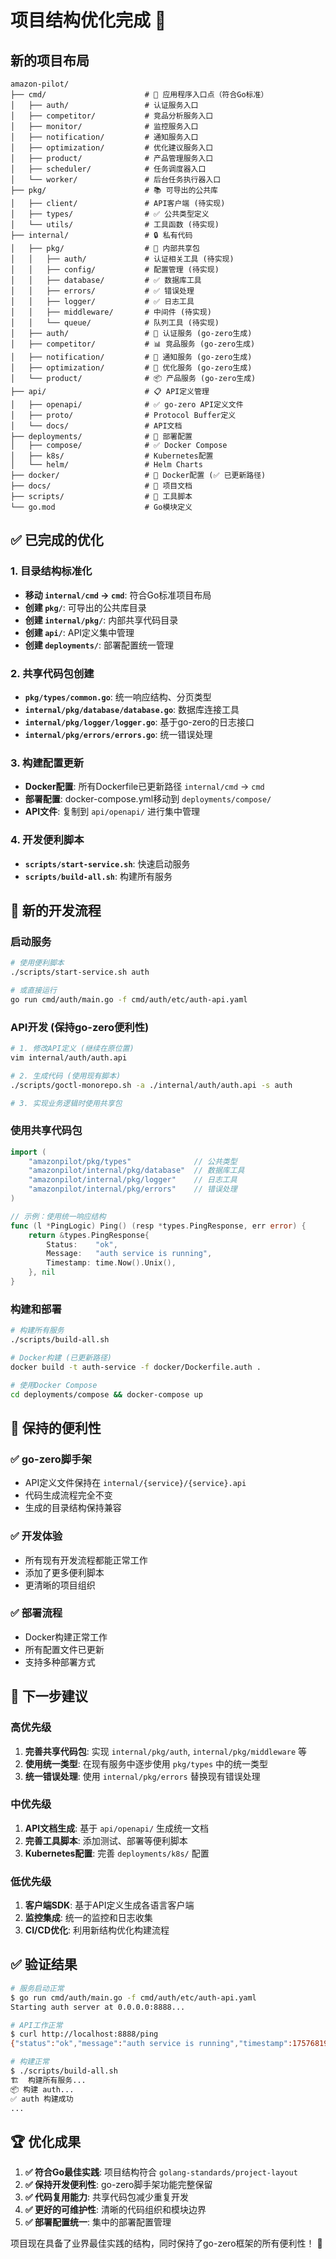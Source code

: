 # 项目结构优化完成 🎉

## 新的项目布局

```
amazon-pilot/
├── cmd/                      # 🚀 应用程序入口点（符合Go标准）
│   ├── auth/                 # 认证服务入口
│   ├── competitor/           # 竞品分析服务入口
│   ├── monitor/              # 监控服务入口
│   ├── notification/         # 通知服务入口
│   ├── optimization/         # 优化建议服务入口
│   ├── product/              # 产品管理服务入口
│   ├── scheduler/            # 任务调度器入口
│   └── worker/               # 后台任务执行器入口
├── pkg/                      # 📚 可导出的公共库
│   ├── client/               # API客户端 (待实现)
│   ├── types/                # ✅ 公共类型定义
│   └── utils/                # 工具函数 (待实现)
├── internal/                 # 🔒 私有代码
│   ├── pkg/                  # 🧰 内部共享包
│   │   ├── auth/             # 认证相关工具 (待实现)
│   │   ├── config/           # 配置管理 (待实现)
│   │   ├── database/         # ✅ 数据库工具
│   │   ├── errors/           # ✅ 错误处理
│   │   ├── logger/           # ✅ 日志工具
│   │   ├── middleware/       # 中间件 (待实现)
│   │   └── queue/            # 队列工具 (待实现)
│   ├── auth/                 # 🔐 认证服务 (go-zero生成)
│   ├── competitor/           # 📊 竞品服务 (go-zero生成)
│   ├── notification/         # 📨 通知服务 (go-zero生成)
│   ├── optimization/         # 🎯 优化服务 (go-zero生成)
│   └── product/              # 📦 产品服务 (go-zero生成)
├── api/                      # 📋 API定义管理
│   ├── openapi/              # ✅ go-zero API定义文件
│   ├── proto/                # Protocol Buffer定义
│   └── docs/                 # API文档
├── deployments/              # 🚀 部署配置
│   ├── compose/              # ✅ Docker Compose
│   ├── k8s/                  # Kubernetes配置
│   └── helm/                 # Helm Charts
├── docker/                   # 🐳 Docker配置 (✅ 已更新路径)
├── docs/                     # 📖 项目文档
├── scripts/                  # 🔧 工具脚本
└── go.mod                    # Go模块定义
```

## ✅ 已完成的优化

### 1. 目录结构标准化
- **移动 `internal/cmd` → `cmd`**: 符合Go标准项目布局
- **创建 `pkg/`**: 可导出的公共库目录
- **创建 `internal/pkg/`**: 内部共享代码目录
- **创建 `api/`**: API定义集中管理
- **创建 `deployments/`**: 部署配置统一管理

### 2. 共享代码包创建
- **`pkg/types/common.go`**: 统一响应结构、分页类型
- **`internal/pkg/database/database.go`**: 数据库连接工具
- **`internal/pkg/logger/logger.go`**: 基于go-zero的日志接口
- **`internal/pkg/errors/errors.go`**: 统一错误处理

### 3. 构建配置更新
- **Docker配置**: 所有Dockerfile已更新路径 `internal/cmd` → `cmd`
- **部署配置**: docker-compose.yml移动到 `deployments/compose/`
- **API文件**: 复制到 `api/openapi/` 进行集中管理

### 4. 开发便利脚本
- **`scripts/start-service.sh`**: 快速启动服务
- **`scripts/build-all.sh`**: 构建所有服务

## 🚀 新的开发流程

### 启动服务
```bash
# 使用便利脚本
./scripts/start-service.sh auth

# 或直接运行
go run cmd/auth/main.go -f cmd/auth/etc/auth-api.yaml
```

### API开发 (保持go-zero便利性)
```bash
# 1. 修改API定义 (继续在原位置)
vim internal/auth/auth.api

# 2. 生成代码 (使用现有脚本)
./scripts/goctl-monorepo.sh -a ./internal/auth/auth.api -s auth

# 3. 实现业务逻辑时使用共享包
```

### 使用共享代码包
```go
import (
    "amazonpilot/pkg/types"              // 公共类型
    "amazonpilot/internal/pkg/database"  // 数据库工具
    "amazonpilot/internal/pkg/logger"    // 日志工具
    "amazonpilot/internal/pkg/errors"    // 错误处理
)

// 示例：使用统一响应结构
func (l *PingLogic) Ping() (resp *types.PingResponse, err error) {
    return &types.PingResponse{
        Status:    "ok",
        Message:   "auth service is running",
        Timestamp: time.Now().Unix(),
    }, nil
}
```

### 构建和部署
```bash
# 构建所有服务
./scripts/build-all.sh

# Docker构建 (已更新路径)
docker build -t auth-service -f docker/Dockerfile.auth .

# 使用Docker Compose
cd deployments/compose && docker-compose up
```

## 🔄 保持的便利性

### ✅ go-zero脚手架
- API定义文件保持在 `internal/{service}/{service}.api`
- 代码生成流程完全不变
- 生成的目录结构保持兼容

### ✅ 开发体验
- 所有现有开发流程都能正常工作
- 添加了更多便利脚本
- 更清晰的项目组织

### ✅ 部署流程
- Docker构建正常工作
- 所有配置文件已更新
- 支持多种部署方式

## 🎯 下一步建议

### 高优先级
1. **完善共享代码包**: 实现 `internal/pkg/auth`, `internal/pkg/middleware` 等
2. **使用统一类型**: 在现有服务中逐步使用 `pkg/types` 中的统一类型
3. **统一错误处理**: 使用 `internal/pkg/errors` 替换现有错误处理

### 中优先级  
1. **API文档生成**: 基于 `api/openapi/` 生成统一文档
2. **完善工具脚本**: 添加测试、部署等便利脚本
3. **Kubernetes配置**: 完善 `deployments/k8s/` 配置

### 低优先级
1. **客户端SDK**: 基于API定义生成各语言客户端
2. **监控集成**: 统一的监控和日志收集
3. **CI/CD优化**: 利用新结构优化构建流程

## ✅ 验证结果

```bash
# 服务启动正常
$ go run cmd/auth/main.go -f cmd/auth/etc/auth-api.yaml
Starting auth server at 0.0.0.0:8888...

# API工作正常
$ curl http://localhost:8888/ping
{"status":"ok","message":"auth service is running","timestamp":1757681992}

# 构建正常
$ ./scripts/build-all.sh
🏗️  构建所有服务...
📦 构建 auth...
✅ auth 构建成功
...
```

## 🏆 优化成果

1. **✅ 符合Go最佳实践**: 项目结构符合 `golang-standards/project-layout`
2. **✅ 保持开发便利性**: go-zero脚手架功能完整保留  
3. **✅ 代码复用能力**: 共享代码包减少重复开发
4. **✅ 更好的可维护性**: 清晰的代码组织和模块边界
5. **✅ 部署配置统一**: 集中的部署配置管理

项目现在具备了业界最佳实践的结构，同时保持了go-zero框架的所有便利性！ 🎉